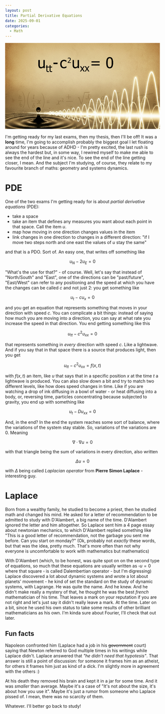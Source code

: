 ```yaml
---
layout: post
title: Partial Derivative Equations
date: 2025-09-01
categories:
  - Math
---
```


![Wave equation](/assets/img/wavePDE.png)

I'm getting ready for my last exams, then my thesis, then I'll be off!
It was a **long** time, I'm going to accomplish probably the biggest goal I let floating around for years because of ADHD - I'm pretty excited, the last rush is always the hardest but, in some way, I rewired myself to make me able to see the end of the line and it's nice.
To see the end of the line getting closer, I mean. And the subject I'm studying, of course, they relate to my favourite branch of maths: geometry and systems dynamics.

<!--more-->

# PDE
One of the two exams I'm getting ready for is about *partial derivative equations* (PDE): 
- take a space
- take an item that defines any measures you want about each point in that space. Call the item $u$.
- map how moving in one direction changes values in the item
- link changes in one direction to changes in a different direction: "if I move two steps north and one east the values of $u$ stay the same"

and that is a PDO. Sort of. An easy one, that writes off something like 

$$u_N-2u_E=0$$

"What's the use for that?" - of course. Well, let's say that instead of "North/South" and "East", one of the directions can be "past/future", "East/West" can refer to any positioning and the speed at which you have the changes can be called $c$ and not just 2: you get something like

$$u_t-cu_x=0$$

and you get an equation that represents something that moves in your direction with speed $c$.
You can complicate a bit things: instead of saying how much you are moving into a direction, you can say at what rate you increase the speed in that direction. You end getting something like this

$$u_{tt}-c^2u_{xx}=0$$

that represents something in *every* direction with speed $c$. Like a lightwave.
And if you say that in that space there is a source that produces light, then you get

$$u_{tt}-c^2u_{xx}=f(x,t)$$

with $f(x,t)$ an item, like $u$ that says that in a specific position $x$ at the time $t$ a lightwave is produced.
You can also slow down a bit and try to match two different levels, like how does speed changes in time. Like if you are watching a drop of ink diffusing in a bowl of water - or heat diffusing into a body, or, reversing time, particles concentrating because subjected to gravity, you end up with something like

$$u_t-Du_{xx}=0$$

And, in the end? In the end the system reaches some sort of balance, where the variations of the system stay stable. So, variations of the variations are 0. Meaning

$$\nabla\cdot\nabla u=0$$

with that triangle being the sum of variations in every direction, also written

$$\Delta u=0$$

with $\Delta$ being called *Laplacian operator* from **Pierre Simon Laplace** - interesting guy.
# Laplace
Born from a wealthy family, he studied to become a priest, then he studied math and changed his mind.
He asked for a letter of recommendation to be admitted to study with D'Alambert, a big name of the time. D'Alambert ignored the letter and him altogether. So Laplace sent him a 4 page essay about newtonian mechanics, to which D'Alambert replied something like "This is a good letter of recommendation, not the garbage you sent me before. Can you start on monday?"
(Ok, probably not *exactly* these words, but that was the idea, pretty much. That's more often than not why everyone is uncomfortable to work with mathematics but mathematics)

With D'Alambert (which, to be honest, was quite spot on on the second type of equations, so much that these equations are usually written as $\square u=0$ where that square $\square$  is called Dalembertian operator - but I'm digressing) Laplace discovered a lot about dynamic systems and wrote a lot about planets' movement - he kind of set the standard on the study of dynamic systems, with Lagrange. He was quite the name.
And he knew.
And he didn't make really a mystery of that, he thought he was the best *french* mathematician of his time. That leaves a mark on your reputation if you are not right and let's just say it didn't really leave a mark. At the time. Later on a bit, since he used his own status to take some results of other brilliant mathematicians as his own. I'm kinda sure about Fourier, I'll check that out later.
## Fun facts
Napoleon confronted him (Laplace had a job in his ~~government~~ court) saying that Newton referred to God multiple times in his writings while Laplace didn't.
Laplace answered that *"he didn't need that hypotesis"*. That answer is still a point of discussion: for someone it frames him as an atheist, for others it frames him just as kind of a dick. I'm slightly more in agreement with the others :)

At his death they removed his brain and kept it in a jar for some time. And it was *smaller* than average.
Maybe it's a case of "It's not about the size, it's about how you use it".
Maybe it's just a rumor from someone who Laplace pissed of. I mean, there was no scarcity of them.

Whatever. I'll better go back to study!
